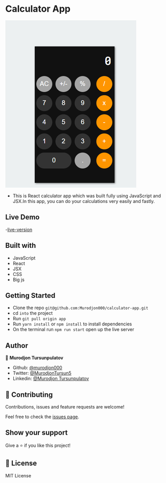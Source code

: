 # Calculator App

![Weather App](./image.png)

- This is React calculator app which was built fully using JavaScript and JSX.In this app, you can do your calculations very easily and fastly.

## Live Demo

-[live-version](https://guarded-savannah-56728.herokuapp.com/)

## Built with

- JavaScript
- React
- JSX
- CSS
- Big js

## Getting Started

- Clone the repo `git@github.com:Murodjon000/calculator-app.git`
- cd `into` the project
- Run `git pull origin app`
- Run `yarn install` or `npm install` to install dependencies
- On the terminal run `npm run start` open up the live server

## Author

👤 **Murodjon Tursunpulatov**

- Github: [@murodjon000](https://github.com/murodjon000)
- Twitter: [@MurodjonTursun5](https://twitter.com/MurodjonTursun5)
- Linkedin: [@Murodjon Tursunpulatov](https://www.linkedin.com/in/murodjon-tursunpulatov-5189481b3/)

## 🤝 Contributing

Contributions, issues and feature requests are welcome!

Feel free to check the [issues page](issues/).

## Show your support

Give a ⭐️ if you like this project!

## 📝 License

MIT License
